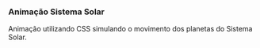 ### Animação Sistema Solar

Animação utilizando CSS simulando o movimento dos planetas do Sistema Solar.
